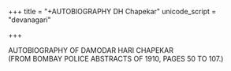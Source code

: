 +++
title = "+AUTOBIOGRAPHY DH Chapekar"
unicode_script = "devanagari"

+++


AUTOBIOGRAPHY OF DAMODAR HARI CHAPEKAR  
(FROM BOMBAY POLICE ABSTRACTS OF 1910, PAGES 50 TO 107.)
